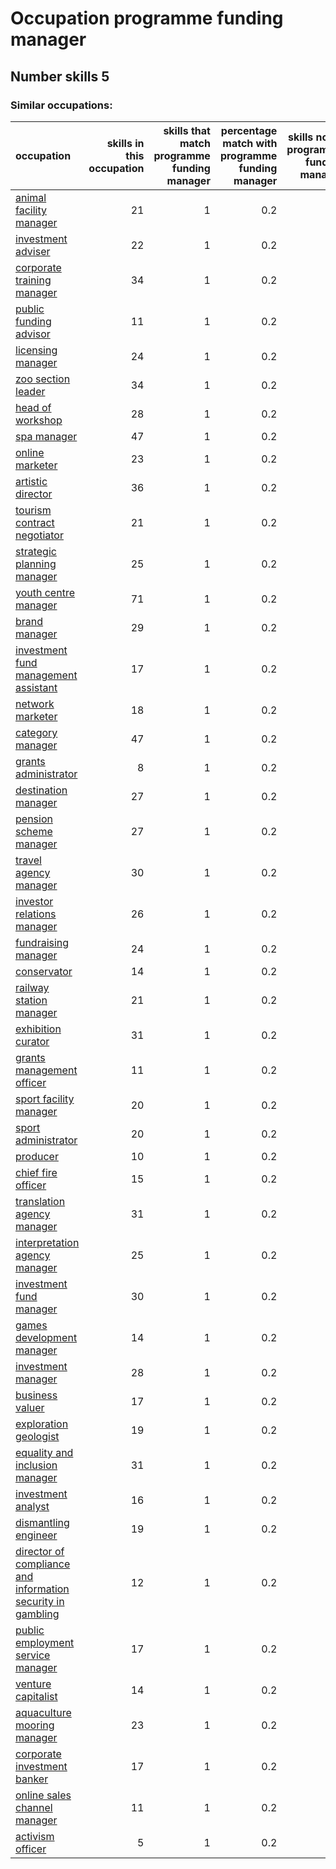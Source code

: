 # Occupation programme funding manager
## Number skills 5
### Similar occupations:
| occupation                                                                                                                    |   skills in this occupation |   skills that match programme funding manager |   percentage match with programme funding manager |   skills not in programme funding manager |
|:------------------------------------------------------------------------------------------------------------------------------|----------------------------:|----------------------------------------------:|--------------------------------------------------:|------------------------------------------:|
| [animal facility manager](animal_facility_manager.md)                                                                         |                          21 |                                             1 |                                               0.2 |                                        20 |
| [investment adviser](investment_adviser.md)                                                                                   |                          22 |                                             1 |                                               0.2 |                                        21 |
| [corporate training manager](corporate_training_manager.md)                                                                   |                          34 |                                             1 |                                               0.2 |                                        33 |
| [public funding advisor](public_funding_advisor.md)                                                                           |                          11 |                                             1 |                                               0.2 |                                        10 |
| [licensing manager](licensing_manager.md)                                                                                     |                          24 |                                             1 |                                               0.2 |                                        23 |
| [zoo section leader](zoo_section_leader.md)                                                                                   |                          34 |                                             1 |                                               0.2 |                                        33 |
| [head of workshop](head_of_workshop.md)                                                                                       |                          28 |                                             1 |                                               0.2 |                                        27 |
| [spa manager](spa_manager.md)                                                                                                 |                          47 |                                             1 |                                               0.2 |                                        46 |
| [online marketer](online_marketer.md)                                                                                         |                          23 |                                             1 |                                               0.2 |                                        22 |
| [artistic director](artistic_director.md)                                                                                     |                          36 |                                             1 |                                               0.2 |                                        35 |
| [tourism contract negotiator](tourism_contract_negotiator.md)                                                                 |                          21 |                                             1 |                                               0.2 |                                        20 |
| [strategic planning manager](strategic_planning_manager.md)                                                                   |                          25 |                                             1 |                                               0.2 |                                        24 |
| [youth centre manager](youth_centre_manager.md)                                                                               |                          71 |                                             1 |                                               0.2 |                                        70 |
| [brand manager](brand_manager.md)                                                                                             |                          29 |                                             1 |                                               0.2 |                                        28 |
| [investment fund management assistant](investment_fund_management_assistant.md)                                               |                          17 |                                             1 |                                               0.2 |                                        16 |
| [network marketer](network_marketer.md)                                                                                       |                          18 |                                             1 |                                               0.2 |                                        17 |
| [category manager](category_manager.md)                                                                                       |                          47 |                                             1 |                                               0.2 |                                        46 |
| [grants administrator](grants_administrator.md)                                                                               |                           8 |                                             1 |                                               0.2 |                                         7 |
| [destination manager](destination_manager.md)                                                                                 |                          27 |                                             1 |                                               0.2 |                                        26 |
| [pension scheme manager](pension_scheme_manager.md)                                                                           |                          27 |                                             1 |                                               0.2 |                                        26 |
| [travel agency manager](travel_agency_manager.md)                                                                             |                          30 |                                             1 |                                               0.2 |                                        29 |
| [investor relations manager](investor_relations_manager.md)                                                                   |                          26 |                                             1 |                                               0.2 |                                        25 |
| [fundraising manager](fundraising_manager.md)                                                                                 |                          24 |                                             1 |                                               0.2 |                                        23 |
| [conservator](conservator.md)                                                                                                 |                          14 |                                             1 |                                               0.2 |                                        13 |
| [railway station manager](railway_station_manager.md)                                                                         |                          21 |                                             1 |                                               0.2 |                                        20 |
| [exhibition curator](exhibition_curator.md)                                                                                   |                          31 |                                             1 |                                               0.2 |                                        30 |
| [grants management officer](grants_management_officer.md)                                                                     |                          11 |                                             1 |                                               0.2 |                                        10 |
| [sport facility manager](sport_facility_manager.md)                                                                           |                          20 |                                             1 |                                               0.2 |                                        19 |
| [sport administrator](sport_administrator.md)                                                                                 |                          20 |                                             1 |                                               0.2 |                                        19 |
| [producer](producer.md)                                                                                                       |                          10 |                                             1 |                                               0.2 |                                         9 |
| [chief fire officer](chief_fire_officer.md)                                                                                   |                          15 |                                             1 |                                               0.2 |                                        14 |
| [translation agency manager](translation_agency_manager.md)                                                                   |                          31 |                                             1 |                                               0.2 |                                        30 |
| [interpretation agency manager](interpretation_agency_manager.md)                                                             |                          25 |                                             1 |                                               0.2 |                                        24 |
| [investment fund manager](investment_fund_manager.md)                                                                         |                          30 |                                             1 |                                               0.2 |                                        29 |
| [games development manager](games_development_manager.md)                                                                     |                          14 |                                             1 |                                               0.2 |                                        13 |
| [investment manager](investment_manager.md)                                                                                   |                          28 |                                             1 |                                               0.2 |                                        27 |
| [business valuer](business_valuer.md)                                                                                         |                          17 |                                             1 |                                               0.2 |                                        16 |
| [exploration geologist](exploration_geologist.md)                                                                             |                          19 |                                             1 |                                               0.2 |                                        18 |
| [equality and inclusion manager](equality_and_inclusion_manager.md)                                                           |                          31 |                                             1 |                                               0.2 |                                        30 |
| [investment analyst](investment_analyst.md)                                                                                   |                          16 |                                             1 |                                               0.2 |                                        15 |
| [dismantling engineer](dismantling_engineer.md)                                                                               |                          19 |                                             1 |                                               0.2 |                                        18 |
| [director of compliance and information security in gambling](director_of_compliance_and_information_security_in_gambling.md) |                          12 |                                             1 |                                               0.2 |                                        11 |
| [public employment service manager](public_employment_service_manager.md)                                                     |                          17 |                                             1 |                                               0.2 |                                        16 |
| [venture capitalist](venture_capitalist.md)                                                                                   |                          14 |                                             1 |                                               0.2 |                                        13 |
| [aquaculture mooring manager](aquaculture_mooring_manager.md)                                                                 |                          23 |                                             1 |                                               0.2 |                                        22 |
| [corporate investment banker](corporate_investment_banker.md)                                                                 |                          17 |                                             1 |                                               0.2 |                                        16 |
| [online sales channel manager](online_sales_channel_manager.md)                                                               |                          11 |                                             1 |                                               0.2 |                                        10 |
| [activism officer](activism_officer.md)                                                                                       |                           5 |                                             1 |                                               0.2 |                                         4 |
